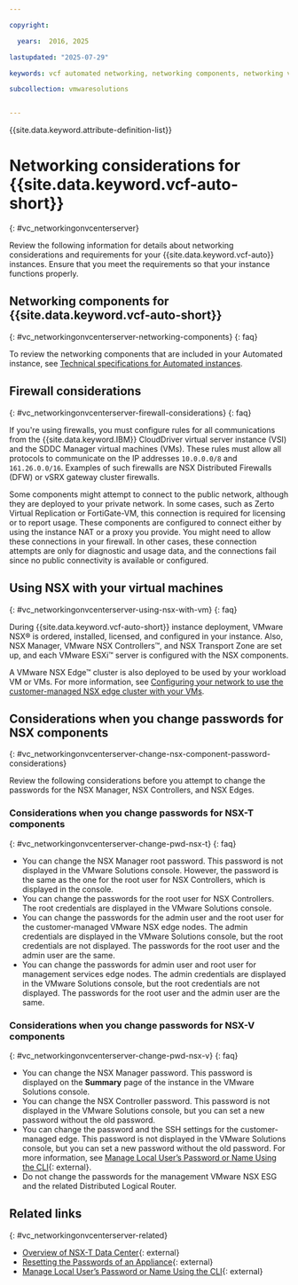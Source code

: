 ```yaml
---

copyright:

  years:  2016, 2025

lastupdated: "2025-07-29"

keywords: vcf automated networking, networking components, networking vcf classic

subcollection: vmwaresolutions


---
```


{{site.data.keyword.attribute-definition-list}}

# Networking considerations for {{site.data.keyword.vcf-auto-short}}
{: #vc_networkingonvcenterserver}

Review the following information for details about networking considerations and requirements for your {{site.data.keyword.vcf-auto}} instances. Ensure that you meet the requirements so that your instance functions properly.

## Networking components for {{site.data.keyword.vcf-auto-short}}
{: #vc_networkingonvcenterserver-networking-components}
{: faq}

To review the networking components that are included in your Automated instance, see [Technical specifications for Automated instances](/docs/vmwaresolutions?topic=vmwaresolutions-vc_vcenterserveroverview#vc_vcenterserveroverview-specs).

## Firewall considerations
{: #vc_networkingonvcenterserver-firewall-considerations}
{: faq}

If you're using firewalls, you must configure rules for all communications from the {{site.data.keyword.IBM}} CloudDriver virtual server instance (VSI) and the SDDC Manager virtual machines (VMs). These rules must allow all protocols to communicate on the IP addresses `10.0.0.0/8` and `161.26.0.0/16`. Examples of such firewalls are NSX Distributed Firewalls (DFW) or vSRX gateway cluster firewalls.

Some components might attempt to connect to the public network, although they are deployed to your private network. In some cases, such as Zerto Virtual Replication or FortiGate-VM, this connection is required for licensing or to report usage. These components are configured to connect either by using the instance NAT or a proxy you provide. You might need to allow these connections in your firewall. In other cases, these connection attempts are only for diagnostic and usage data, and the connections fail since no public connectivity is available or configured.

## Using NSX with your virtual machines
{: #vc_networkingonvcenterserver-using-nsx-with-vm}
{: faq}

During {{site.data.keyword.vcf-auto-short}} instance deployment, VMware NSX® is ordered, installed, licensed, and configured in your instance. Also, NSX Manager, VMware NSX Controllers™, and NSX Transport Zone are set up, and each VMware ESXi™ server is configured with the NSX components.

A VMware NSX Edge™ cluster is also deployed to be used by your workload VM or VMs. For more information, see [Configuring your network to use the customer-managed NSX edge cluster with your VMs](/docs/vmwaresolutions?topic=vmwaresolutions-vc_esg_config).

## Considerations when you change passwords for NSX components
{: #vc_networkingonvcenterserver-change-nsx-component-password-considerations}

Review the following considerations before you attempt to change the passwords for the NSX Manager, NSX Controllers, and NSX Edges.

### Considerations when you change passwords for NSX-T components
{: #vc_networkingonvcenterserver-change-pwd-nsx-t}
{: faq}

* You can change the NSX Manager root password. This password is not displayed in the VMware Solutions console. However, the password is the same as the one for the root user for NSX Controllers, which is displayed in the console.
* You can change the passwords for the root user for NSX Controllers. The root credentials are displayed in the VMware Solutions console.
* You can change the passwords for the admin user and the root user for the customer-managed VMware NSX edge nodes. The admin credentials are displayed in the VMware Solutions console, but the root credentials are not displayed. The passwords for the root user and the admin user are the same.
* You can change the passwords for admin user and root user for management services edge nodes. The admin credentials are displayed in the VMware Solutions console, but the root credentials are not displayed. The passwords for the root user and the admin user are the same.

### Considerations when you change passwords for NSX-V components
{: #vc_networkingonvcenterserver-change-pwd-nsx-v}
{: faq}

* You can change the NSX Manager password. This password is displayed on the **Summary** page of the instance in the VMware Solutions console.
* You can change the NSX Controller password. This password is not displayed in the VMware Solutions console, but you can set a new password without the old password.
* You can change the password and the SSH settings for the customer-managed edge. This password is not displayed in the VMware Solutions console, but you can set a new password without the old password. For more information, see [Manage Local User’s Password or Name Using the CLI](https://techdocs.broadcom.com/us/en/vmware-cis/nsx/vmware-nsx/4-2/administration-guide/authentication-and-authorization/managing-local-user-accounts/manage-a-user-s-password-or-name-using-the-cli.html){: external}.
* Do not change the passwords for the management VMware NSX ESG and the related Distributed Logical Router.

## Related links
{: #vc_networkingonvcenterserver-related}

* [Overview of NSX-T Data Center](https://techdocs.broadcom.com/us/en/vmware-cis/nsx/nsxt-dc/3-2/installation-guide/overview-of-nsx.html){: external}
* [Resetting the Passwords of an Appliance](https://techdocs.broadcom.com/us/en/vmware-cis/nsx/vmware-nsx/4-2/administration-guide/authentication-and-authorization/password-management/resetting-passwords-on-an-appliance.html){: external}
* [Manage Local User’s Password or Name Using the CLI](https://techdocs.broadcom.com/us/en/vmware-cis/nsx/vmware-nsx/4-2/administration-guide/authentication-and-authorization/managing-local-user-accounts/manage-a-user-s-password-or-name-using-the-cli.html){: external}

